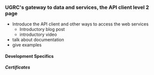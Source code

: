 ### UGRC's gateway to data and services, the API client level 2 page
- Introduce the API client and other ways to access the web services
   - Introductory blog post
   - introductory video
 - talk about documentation
 - give examples
#### Development Specifics
##### Certificates


